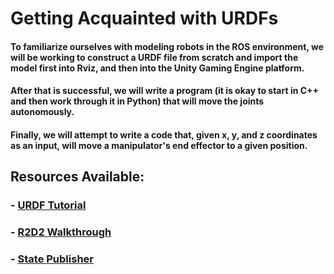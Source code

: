 # Getting Acquainted with URDFs

#### To familiarize ourselves with modeling robots in the ROS environment, we will be working to construct a URDF file from scratch and import the model first into Rviz, and then into the Unity Gaming Engine platform.
#### After that is successful, we will write a program (it is okay to start in C++ and then work through it in Python) that will move the joints autonomously. 
#### Finally, we will attempt to write a code that, given x, y, and z coordinates as an input, will move a manipulator's end effector to a given position.

## Resources Available:
### - [URDF Tutorial](http://wiki.ros.org/urdf/Tutorials/Create%20your%20own%20urdf%20file)
### - [R2D2 Walkthrough](http://wiki.ros.org/urdf/Tutorials/Building%20a%20Visual%20Robot%20Model%20with%20URDF%20from%20Scratch)
### - [State Publisher](http://wiki.ros.org/urdf/Tutorials/Using%20urdf%20with%20robot_state_publisher)
